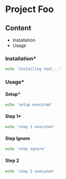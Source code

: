# Project Foo

## Content
- Installation
- Usage

### Installation*
```bash
echo 'installing tool...'
```

### Usage*
#### Setup*
```bash
echo 'setup executed'
```

#### Step 1*
```bash
echo 'step 1 executed'
```

#### Step Ignore
```bash
echo 'step ignore'
```

#### Step 2
```bash
echo 'step 2 executed'
``` 
